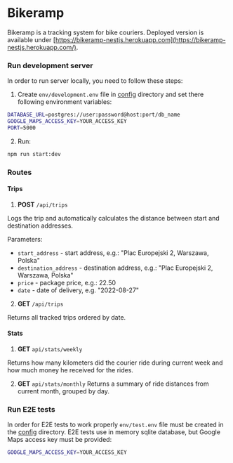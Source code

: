 # Bikeramp

Bikeramp is a tracking system for bike couriers. Deployed version is available under [https://bikeramp-nestjs.herokuapp.com](https://bikeramp-nestjs.herokuapp.com/).

### Run development server

In order to run server locally, you need to follow these steps:

1. Create `env/development.env` file in [config](https://github.com/asiaziola/bikeramp-nestjs/tree/main/config) directory and set there following environment variables:

```sh
DATABASE_URL=postgres://user:password@host:port/db_name
GOOGLE_MAPS_ACCESS_KEY=YOUR_ACCESS_KEY
PORT=5000
```

2. Run:

```sh
npm run start:dev
```

### Routes

#### Trips

1. **POST** `/api/trips`

Logs the trip and automatically calculates the distance between start and destination addresses.

Parameters:

- `start_address` - start address, e.g.: "Plac Europejski 2, Warszawa, Polska"
- `destination_address` - destination address, e.g.: "Plac Europejski 2, Warszawa, Polska"
- `price` - package price, e.g.: 22.50
- `date` - date of delivery, e.g. "2022-08-27"

2. **GET** `/api/trips`

Returns all tracked trips ordered by date.

#### Stats

1. **GET** `api/stats/weekly`

Returns how many kilometers did the courier ride during current week and how much money he received for the rides.

2. **GET** `api/stats/monthly`
   Returns a summary of ride distances from current month, grouped by day.

### Run E2E tests

In order for E2E tests to work properly `env/test.env` file must be created in the [config](https://github.com/asiaziola/bikeramp-nestjs/tree/main/config) directory. E2E tests use in memory sqlite database, but Google Maps access key must be provided:

```sh
GOOGLE_MAPS_ACCESS_KEY=YOUR_ACCESS_KEY
```
